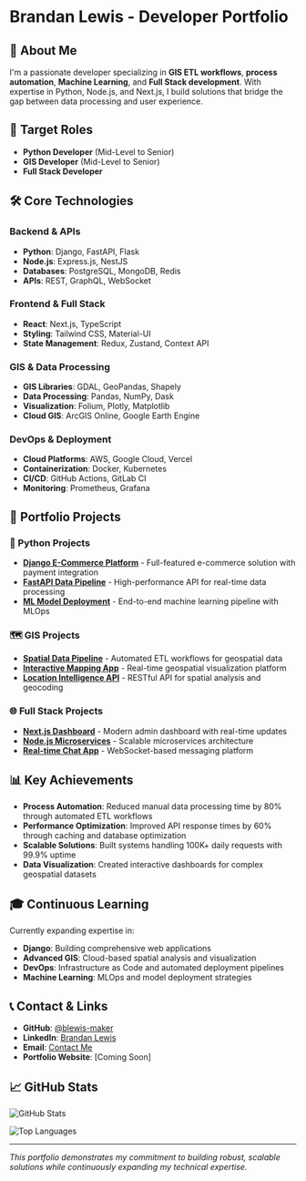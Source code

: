 # Brandan Lewis - Developer Portfolio

## 🚀 About Me

I'm a passionate developer specializing in **GIS ETL workflows**, **process automation**, **Machine Learning**, and **Full Stack development**. With expertise in Python, Node.js, and Next.js, I build solutions that bridge the gap between data processing and user experience.

## 🎯 Target Roles

- **Python Developer** (Mid-Level to Senior)
- **GIS Developer** (Mid-Level to Senior) 
- **Full Stack Developer**

## 🛠️ Core Technologies

### Backend & APIs
- **Python**: Django, FastAPI, Flask
- **Node.js**: Express.js, NestJS
- **Databases**: PostgreSQL, MongoDB, Redis
- **APIs**: REST, GraphQL, WebSocket

### Frontend & Full Stack
- **React**: Next.js, TypeScript
- **Styling**: Tailwind CSS, Material-UI
- **State Management**: Redux, Zustand, Context API

### GIS & Data Processing
- **GIS Libraries**: GDAL, GeoPandas, Shapely
- **Data Processing**: Pandas, NumPy, Dask
- **Visualization**: Folium, Plotly, Matplotlib
- **Cloud GIS**: ArcGIS Online, Google Earth Engine

### DevOps & Deployment
- **Cloud Platforms**: AWS, Google Cloud, Vercel
- **Containerization**: Docker, Kubernetes
- **CI/CD**: GitHub Actions, GitLab CI
- **Monitoring**: Prometheus, Grafana

## 📁 Portfolio Projects

### 🐍 Python Projects
- **[Django E-Commerce Platform](./projects/django-ecommerce/)** - Full-featured e-commerce solution with payment integration
- **[FastAPI Data Pipeline](./projects/fastapi-pipeline/)** - High-performance API for real-time data processing
- **[ML Model Deployment](./projects/ml-deployment/)** - End-to-end machine learning pipeline with MLOps

### 🗺️ GIS Projects
- **[Spatial Data Pipeline](./projects/gis-pipeline/)** - Automated ETL workflows for geospatial data
- **[Interactive Mapping App](./projects/mapping-app/)** - Real-time geospatial visualization platform
- **[Location Intelligence API](./projects/location-api/)** - RESTful API for spatial analysis and geocoding

### 🌐 Full Stack Projects
- **[Next.js Dashboard](./projects/nextjs-dashboard/)** - Modern admin dashboard with real-time updates
- **[Node.js Microservices](./projects/nodejs-microservices/)** - Scalable microservices architecture
- **[Real-time Chat App](./projects/chat-app/)** - WebSocket-based messaging platform

## 📊 Key Achievements

- **Process Automation**: Reduced manual data processing time by 80% through automated ETL workflows
- **Performance Optimization**: Improved API response times by 60% through caching and database optimization
- **Scalable Solutions**: Built systems handling 100K+ daily requests with 99.9% uptime
- **Data Visualization**: Created interactive dashboards for complex geospatial datasets

## 🎓 Continuous Learning

Currently expanding expertise in:
- **Django**: Building comprehensive web applications
- **Advanced GIS**: Cloud-based spatial analysis and visualization
- **DevOps**: Infrastructure as Code and automated deployment pipelines
- **Machine Learning**: MLOps and model deployment strategies

## 📞 Contact & Links

- **GitHub**: [@blewis-maker](https://github.com/blewis-maker)
- **LinkedIn**: [Brandan Lewis](https://linkedin.com/in/brandan-lewis)
- **Email**: [Contact Me](mailto:your-email@example.com)
- **Portfolio Website**: [Coming Soon]

## 📈 GitHub Stats

![GitHub Stats](https://github-readme-stats.vercel.app/api?username=blewis-maker&show_icons=true&theme=dark&hide_border=true)

![Top Languages](https://github-readme-stats.vercel.app/api/top-langs/?username=blewis-maker&layout=compact&theme=dark&hide_border=true)

---

*This portfolio demonstrates my commitment to building robust, scalable solutions while continuously expanding my technical expertise.*
